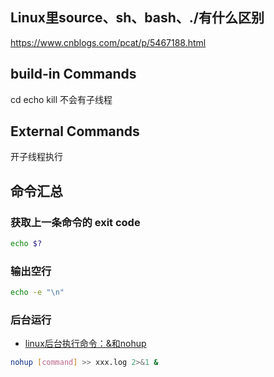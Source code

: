 ## Linux里source、sh、bash、./有什么区别

https://www.cnblogs.com/pcat/p/5467188.html


## build-in Commands
cd echo kill
不会有子线程

## External Commands
开子线程执行


## 命令汇总

### 获取上一条命令的 exit code

```bash
echo $?
```

### 输出空行

```bash
echo -e "\n"
```

### 后台运行

- [linux后台执行命令：&和nohup](https://blog.csdn.net/liuyanfeier/article/details/62422742)

```bash
nohup [command] >> xxx.log 2>&1 &
```
